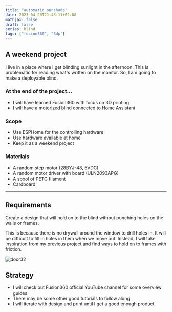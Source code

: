 ```yaml
---
title: "automatic sunshade"
date: 2023-04-20T21:48:11+02:00
mathjax: false
draft: false
series: blind
tags: ["fusion360", "3dp"]
---
```


## A weekend project

I live in a place where I get blinding sunlight in the afternoon.
This is problematic for reading what's written on the monitor.
So, I am going to make a deployable blind.

### At the end of the project...

- I will have learned Fusion360 with focus on 3D printing
- I will have a motorized blind connected to Home Assistant

### Scope

- Use ESPHome for the controlling hardware
- Use hardware available at home
- Keep it as a weekend project

### Materials

- A random step motor (28BYJ-48, 5VDC)
- A random motor driver with board (ULN2093APG)
- A spool of PETG filament
- Cardboard

---

## Requirements

Create a design that will hold on to the blind without punching holes on the walls or frames.

This is because there is no drywall around the window to drill holes in. It will be difficult to fill in holes in them when we move out. Instead, I will take inspiration from my previous project and find ways to hold on to frames with friction.

![door32](/images/door32.png)

## Strategy

- I will check out Fusion360 official YouTube channel for some overview guides
- There may be some other good tutorials to follow along
- I will iterate with design and print until I get a good enough product.
